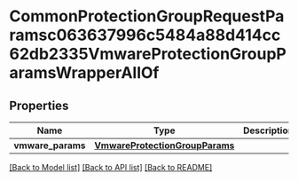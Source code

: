 # CommonProtectionGroupRequestParamsc063637996c5484a88d414cc62db2335VmwareProtectionGroupParamsWrapperAllOf


## Properties
Name | Type | Description | Notes
------------ | ------------- | ------------- | -------------
**vmware_params** | [**VmwareProtectionGroupParams**](VmwareProtectionGroupParams.md) |  | [optional] 

[[Back to Model list]](../README.md#documentation-for-models) [[Back to API list]](../README.md#documentation-for-api-endpoints) [[Back to README]](../README.md)


